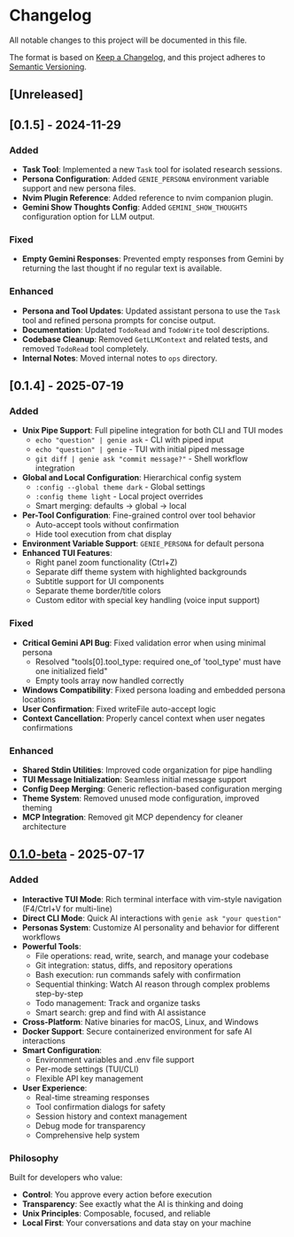 # Changelog

All notable changes to this project will be documented in this file.

The format is based on [Keep a Changelog](https://keepachangelog.com/en/1.0.0/),
and this project adheres to [Semantic Versioning](https://semver.org/spec/v2.0.0.html).

## [Unreleased]

## [0.1.5] - 2024-11-29

### Added
- **Task Tool**: Implemented a new `Task` tool for isolated research sessions.
- **Persona Configuration**: Added `GENIE_PERSONA` environment variable support and new persona files.
- **Nvim Plugin Reference**: Added reference to nvim companion plugin.
- **Gemini Show Thoughts Config**: Added `GEMINI_SHOW_THOUGHTS` configuration option for LLM output.

### Fixed
- **Empty Gemini Responses**: Prevented empty responses from Gemini by returning the last thought if no regular text is available.

### Enhanced
- **Persona and Tool Updates**: Updated assistant persona to use the `Task` tool and refined persona prompts for concise output.
- **Documentation**: Updated `TodoRead` and `TodoWrite` tool descriptions.
- **Codebase Cleanup**: Removed `GetLLMContext` and related tests, and removed `TodoRead` tool completely.
- **Internal Notes**: Moved internal notes to `ops` directory.

## [0.1.4] - 2025-07-19

### Added
- **Unix Pipe Support**: Full pipeline integration for both CLI and TUI modes
  - `echo "question" | genie ask` - CLI with piped input
  - `echo "question" | genie` - TUI with initial piped message
  - `git diff | genie ask "commit message?"` - Shell workflow integration
- **Global and Local Configuration**: Hierarchical config system
  - `:config --global theme dark` - Global settings
  - `:config theme light` - Local project overrides
  - Smart merging: defaults → global → local
- **Per-Tool Configuration**: Fine-grained control over tool behavior
  - Auto-accept tools without confirmation
  - Hide tool execution from chat display
- **Environment Variable Support**: `GENIE_PERSONA` for default persona
- **Enhanced TUI Features**:
  - Right panel zoom functionality (Ctrl+Z)
  - Separate diff theme system with highlighted backgrounds
  - Subtitle support for UI components
  - Separate theme border/title colors
  - Custom editor with special key handling (voice input support)

### Fixed
- **Critical Gemini API Bug**: Fixed validation error when using minimal persona
  - Resolved "tools[0].tool_type: required one_of 'tool_type' must have one initialized field"
  - Empty tools array now handled correctly
- **Windows Compatibility**: Fixed persona loading and embedded persona locations
- **User Confirmation**: Fixed writeFile auto-accept logic
- **Context Cancellation**: Properly cancel context when user negates confirmations

### Enhanced
- **Shared Stdin Utilities**: Improved code organization for pipe handling
- **TUI Message Initialization**: Seamless initial message support
- **Config Deep Merging**: Generic reflection-based configuration merging
- **Theme System**: Removed unused mode configuration, improved theming
- **MCP Integration**: Removed git MCP dependency for cleaner architecture

## [0.1.0-beta] - 2025-07-17

### Added
- **Interactive TUI Mode**: Rich terminal interface with vim-style navigation (F4/Ctrl+V for multi-line)
- **Direct CLI Mode**: Quick AI interactions with `genie ask "your question"`
- **Personas System**: Customize AI personality and behavior for different workflows
- **Powerful Tools**:
  - File operations: read, write, search, and manage your codebase
  - Git integration: status, diffs, and repository operations
  - Bash execution: run commands safely with confirmation
  - Sequential thinking: Watch AI reason through complex problems step-by-step
  - Todo management: Track and organize tasks
  - Smart search: grep and find with AI assistance
- **Cross-Platform**: Native binaries for macOS, Linux, and Windows
- **Docker Support**: Secure containerized environment for safe AI interactions
- **Smart Configuration**: 
  - Environment variables and .env file support
  - Per-mode settings (TUI/CLI)
  - Flexible API key management
- **User Experience**:
  - Real-time streaming responses
  - Tool confirmation dialogs for safety
  - Session history and context management
  - Debug mode for transparency
  - Comprehensive help system

### Philosophy
Built for developers who value:
- **Control**: You approve every action before execution
- **Transparency**: See exactly what the AI is thinking and doing
- **Unix Principles**: Composable, focused, and reliable
- **Local First**: Your conversations and data stay on your machine

[0.1.0-beta]: https://github.com/kcaldas/genie/releases/tag/v0.1.0-beta